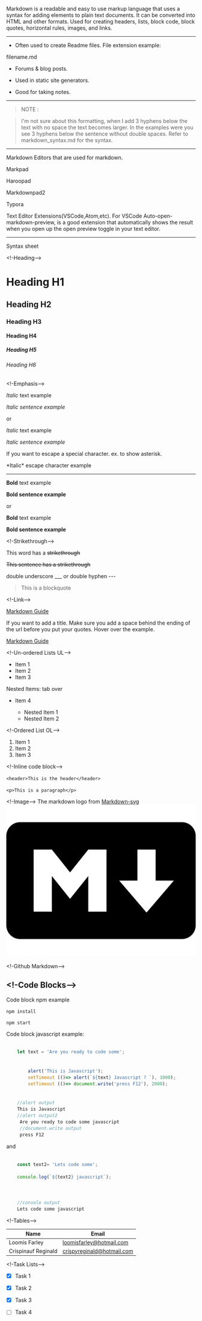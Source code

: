 Markdown is a readable and easy to use markup language that uses a syntax for adding elements to plain text documents.  It can be converted into HTML and other formats. Used for creating headers, lists, block code, block quotes, horizontal rules, images, and links. 

---
* Often used to create Readme files. File extension example:  

filename.md 

* Forums & blog posts.


* Used in static site generators.

* Good for taking notes.

---
>NOTE :

>I'm not sure about this formatting, when
I add 3 hyphens below the text
with no space the text becomes
larger.  In the examples were
you see 3 hyphens below the
sentence without double spaces. Refer
to markdown_syntax.md for the
syntax.

---


Markdown Editors that are used for markdown.

Markpad

Haroopad

Markdownpad2

Typora

Text Editor Extensions(VSCode,Atom,etc). For VSCode
Auto-open-markdown-preview, is a good extension that automatically shows the result when you open up the open preview toggle in your text editor.
___
Syntax sheet

<!-Heading-->

# Heading H1

## Heading H2

### Heading H3

#### Heading H4

##### Heading H5

###### Heading H6

<!-Emphasis-->

*Italic* text example

*Italic sentence example*

or

_Italic_ text example

_Italic sentence example_

If you want to escape a special
character. ex. to show asterisk.

\*Italic\* escape character example

---

**Bold** text example

**Bold sentence example**

or

__Bold__ text example

__Bold sentence example__

<!-Strikethrough-->

This word has a ~~strikethrough~~

~~This sentence has a strikethrough~~

<!--->

double underscore

___

or

double hyphen

---

<!-Blockquote-->

>This is a blockquote

<!-Link-->

[Markdown Guide](https://www.markdownguide.org)

If you want to add a title.
Make sure you add a space behind
the ending of the url before you
put your quotes. Hover over the
example.

[Markdown Guide](https://www.markdownguide.org "This is a title")

<!-Un-ordered Lists UL-->

* Item 1
* Item 2
* Item 3

Nested Items: tab over
* Item 4

    * Nested Item 1
    * Nested Item 2

<!-Ordered List OL-->

1. Item 1
1. Item 2
1. Item 3

<!-Inline code block-->

`<header>This is the header</header>`

`<p>This is a paragraph</p>`

<!-Image-->
The markdown logo from [Markdown-svg](https://fontawesome.com/icons/markdown?style=brands)
![Markdown-logo](markdown-brands.svg)


<!-Github Markdown-->

<!-Code Blocks-->
---

Code block npm example

```
npm install
```

```
npm start
```

Code block javascript example:

```javascript
    
    let text = 'Are you ready to code some';
       
    
        alert('This is Javascript');
        setTimeout (()=> alert(`${text} Javascript ? `), 1000);
        setTimeout (()=> document.write('press F12'), 2000);


    //alert output
    This is Javascript
    //alert output2
     Are you ready to code some javascript
     //document.write output
     press F12

```

and
```javascript
    
    const text2= 'Lets code some';

    console.log(`${text2} javascript`);
      


    //console output
    Lets code some javascript

```


<!-Tables-->

| Name                  | Email                      |
| ----------------------| ---------------------------|
| Loomis Farley         | loomisfarley@hotmail.com   |
| Crispinauf Reginald   | crispyreginald@hotmail.com |


<!-Task Lists-->

* [x] Task 1
* [x] Task 2
* [x] Task 3
* [ ] Task 4
























